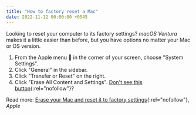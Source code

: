 ```yaml
---
title: "How to factory reset a Mac"
date: 2022-11-12 00:00:00 +0545
---
```


Looking to reset your computer to its factory settings? _macOS Ventura_ makes it a little easier than before, but you have options no matter your Mac or OS version.

1. From the Apple menu  in the corner of your screen, choose "System Settings".
2. Click "General" in the sidebar.
3. Click "Transfer or Reset" on the right.
4. Click "Erase All Content and Settings". [Don't see this button](https://support.apple.com/en-us/HT212749#dontseeit){:rel="nofollow"}?

Read more: [Erase your Mac and reset it to factory settings](https://support.apple.com/en-us/HT212749){:rel="nofollow"}, _Apple_
